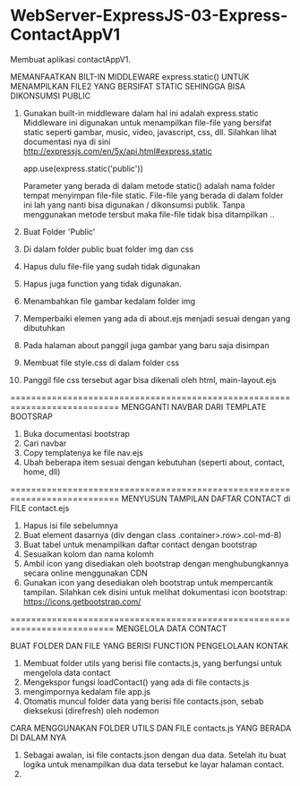 # WebServer-ExpressJS-03-Express-ContactAppV1
Membuat aplikasi contactAppV1.

MEMANFAATKAN BILT-IN MIDDLEWARE express.static() UNTUK MENAMPILKAN FILE2 YANG BERSIFAT STATIC SEHINGGA BISA DIKONSUMSI PUBLIC
01. Gunakan built-in middleware dalam hal ini adalah express.static
    Middleware ini digunakan untuk menampilkan file-file yang bersifat static seperti gambar, music, video, javascript, css, dll. Silahkan lihat documentasi nya di sini http://expressjs.com/en/5x/api.html#express.static

    app.use(express.static('public'))

    Parameter yang berada di dalam metode static() adalah nama folder tempat menyimpan file-file static. File-file yang berada di dalam folder ini lah yang nanti bisa digunakan / dikonsumsi publik. Tanpa menggunakan metode tersbut maka file-file tidak bisa ditampilkan ..

02. Buat Folder 'Public'
03. Di dalam folder public buat folder img dan css
04. Hapus dulu file-file yang sudah tidak digunakan
05. Hapus juga function yang tidak digunakan.

06. Menambahkan file gambar kedalam folder img
07. Memperbaiki elemen yang ada di about.ejs menjadi sesuai dengan yang dibutuhkan
08. Pada halaman about panggil juga gambar yang baru saja disimpan

09. Membuat file style.css di dalam folder css
10. Panggil file css tersebut agar bisa dikenali oleh html, main-layout.ejs


===========================================================================
MENGGANTI NAVBAR DARI TEMPLATE BOOTSRAP

01. Buka documentasi bootstrap
02. Cari navbar
03. Copy templatenya ke file nav.ejs
04. Ubah beberapa item sesuai dengan kebutuhan (seperti about, contact, home, dll)

===========================================================================
MENYUSUN TAMPILAN DAFTAR CONTACT di FILE contact.ejs

01. Hapus isi file sebelumnya
02. Buat element dasarnya (div dengan class .container>.row>.col-md-8)
03. Buat tabel untuk menampilkan daftar contact dengan bootstrap
04. Sesuaikan kolom dan nama kolomh
05. Ambil icon yang disediakan oleh bootstrap dengan menghubungkannya secara online menggunakan CDN
06. Gunakan icon yang desediakan oleh bootstrap untuk mempercantik tampilan. Silahkan cek disini untuk melihat dokumentasi icon bootstrap:
https://icons.getbootstrap.com/

==========================================================================
MENGELOLA DATA CONTACT

BUAT FOLDER DAN FILE YANG BERISI FUNCTION PENGELOLAAN KONTAK
01. Membuat folder utils yang berisi file contacts.js, yang berfungsi untuk mengelola data contact
02. Mengekspor fungsi loadContact() yang ada di file contacts.js
03. mengimpornya kedalam file app.js
04. Otomatis muncul folder data yang berisi file contacts.json, sebab dieksekusi (direfresh) oleh nodemon

CARA MENGGUNAKAN FOLDER UTILS DAN FILE contacts.js YANG BERADA DI DALAM NYA
01. Sebagai awalan, isi file contacts.json dengan dua data. Setelah itu buat logika untuk menampilkan dua data tersebut ke layar halaman contact.
02. 